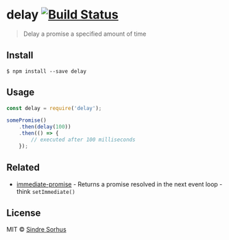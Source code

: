 # delay [![Build Status](https://travis-ci.org/sindresorhus/delay.svg?branch=master)](https://travis-ci.org/sindresorhus/delay)

> Delay a promise a specified amount of time


## Install

```
$ npm install --save delay
```


## Usage

```js
const delay = require('delay');

somePromise()
	.then(delay(100))
	.then(() => {
		// executed after 100 milliseconds
	});
```


## Related

- [immediate-promise](https://github.com/sindresorhus/immediate-promise) - Returns a promise resolved in the next event loop - think `setImmediate()`


## License

MIT © [Sindre Sorhus](http://sindresorhus.com)
